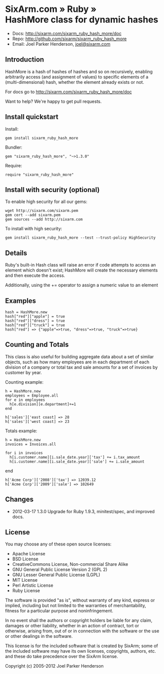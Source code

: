 # SixArm.com » Ruby » <br> HashMore class for dynamic hashes

* Docs: <http://sixarm.com/sixarm_ruby_hash_more/doc>
* Repo: <http://github.com/sixarm/sixarm_ruby_hash_more>
* Email: Joel Parker Henderson, <joel@sixarm.com>


## Introduction

HashMore is a hash of hashes of hashes and so on recursively, enabling arbitrarily access (and assignment of values) to specific elements of a (multi-dimensional) hash, whether the element already exists or not.

For docs go to <http://sixarm.com/sixarm_ruby_hash_more/doc>

Want to help? We're happy to get pull requests.


## Install quickstart

Install:

    gem install sixarm_ruby_hash_more

Bundler:

    gem "sixarm_ruby_hash_more", "~>1.3.0"

Require:

    require "sixarm_ruby_hash_more"


## Install with security (optional)

To enable high security for all our gems:

    wget http://sixarm.com/sixarm.pem
    gem cert --add sixarm.pem
    gem sources --add http://sixarm.com

To install with high security:

    gem install sixarm_ruby_hash_more --test --trust-policy HighSecurity


## Details

Ruby's built-in Hash class will raise an error if code attempts to access an element which doesn't exist; HashMore will create the necessary elements and then execute the access.

Additionally, using the += operator to assign a numeric value to an element


## Examples

    hash = HashMore.new
    hash["red"]["apple"] = true
    hash["red"]["dress"] = true
    hash["red"]["truck"] = true  
    hash["red"] => {"apple"=>true, "dress"=>true, "truck"=>true}


## Counting and Totals

This class is also useful for building aggregate data about a set of similar objects, such as how many employees are in each department of each division of a company or total tax and sale amounts for a set of invoices by customer by year.

Counting example:

    h = HashMore.new
    employees = Employee.all
    for e in employees 
      h[e.division][e.department]+=1
    end
  
    h['sales']['east coast] => 28
    h['sales']['west coast] => 23

Totals example:

    h = HashMore.new
    invoices = Invoices.all
  
    for i in invoices
      h[i.customer.name][i.sale_date.year]['tax'] += i.tax_amount
      h[i.customer.name][i.sale_date.year]['sale'] += i.sale_amount
   end
  
    h['Acme Corp']['2008']['tax'] => 12039.12
    h['Acme Corp']['2009']['sale'] => 102649


## Changes

* 2012-03-17 1.3.0 Upgrade for Ruby 1.9.3, minitest/spec, and improved docs.


## License

You may choose any of these open source licenses:

  * Apache License
  * BSD License
  * CreativeCommons License, Non-commercial Share Alike
  * GNU General Public License Version 2 (GPL 2)
  * GNU Lesser General Public License (LGPL)
  * MIT License
  * Perl Artistic License
  * Ruby License

The software is provided "as is", without warranty of any kind, 
express or implied, including but not limited to the warranties of 
merchantability, fitness for a particular purpose and noninfringement. 

In no event shall the authors or copyright holders be liable for any 
claim, damages or other liability, whether in an action of contract, 
tort or otherwise, arising from, out of or in connection with the 
software or the use or other dealings in the software.

This license is for the included software that is created by SixArm;
some of the included software may have its own licenses, copyrights, 
authors, etc. and these do take precedence over the SixArm license.

Copyright (c) 2005-2012 Joel Parker Henderson
